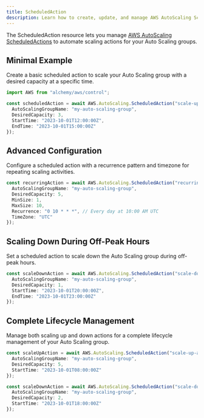 ```yaml
---
title: ScheduledAction
description: Learn how to create, update, and manage AWS AutoScaling ScheduledActions using Alchemy Cloud Control.
---
```



The ScheduledAction resource lets you manage [AWS AutoScaling ScheduledActions](https://docs.aws.amazon.com/autoscaling/latest/userguide/) to automate scaling actions for your Auto Scaling groups.

## Minimal Example

Create a basic scheduled action to scale your Auto Scaling group with a desired capacity at a specific time.

```ts
import AWS from "alchemy/aws/control";

const scheduledAction = await AWS.AutoScaling.ScheduledAction("scale-up-action", {
  AutoScalingGroupName: "my-auto-scaling-group",
  DesiredCapacity: 3,
  StartTime: "2023-10-01T12:00:00Z",
  EndTime: "2023-10-01T15:00:00Z"
});
```

## Advanced Configuration

Configure a scheduled action with a recurrence pattern and timezone for repeating scaling activities.

```ts
const recurringAction = await AWS.AutoScaling.ScheduledAction("recurring-scale-action", {
  AutoScalingGroupName: "my-auto-scaling-group",
  DesiredCapacity: 5,
  MinSize: 1,
  MaxSize: 10,
  Recurrence: "0 10 * * *", // Every day at 10:00 AM UTC
  TimeZone: "UTC"
});
```

## Scaling Down During Off-Peak Hours

Set a scheduled action to scale down the Auto Scaling group during off-peak hours.

```ts
const scaleDownAction = await AWS.AutoScaling.ScheduledAction("scale-down-action", {
  AutoScalingGroupName: "my-auto-scaling-group",
  DesiredCapacity: 1,
  StartTime: "2023-10-01T20:00:00Z",
  EndTime: "2023-10-01T23:00:00Z"
});
```

## Complete Lifecycle Management

Manage both scaling up and down actions for a complete lifecycle management of your Auto Scaling group.

```ts
const scaleUpAction = await AWS.AutoScaling.ScheduledAction("scale-up-action", {
  AutoScalingGroupName: "my-auto-scaling-group",
  DesiredCapacity: 5,
  StartTime: "2023-10-01T08:00:00Z"
});

const scaleDownAction = await AWS.AutoScaling.ScheduledAction("scale-down-action", {
  AutoScalingGroupName: "my-auto-scaling-group",
  DesiredCapacity: 2,
  StartTime: "2023-10-01T18:00:00Z"
});
```
